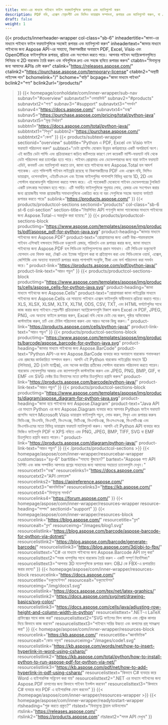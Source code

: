 ```yaml
---
title: জাভা-এর মাধ্যমে পাইথনে ফাইল ফরম্যাটগুলিকে রূপান্তর এবং ম্যানিপুলেট করুন
description: PDF নথি, এক্সেল স্প্রেডশীট এবং ভিসিও ডায়াগ্রাম সম্পাদনা, রূপান্তর এবং ম্যানিপুলেট করুন, বা Aspose API-এর মাধ্যমে জাভা-এর মাধ্যমে পাইথনে 1D এবং 2D বারকোড তৈরি করুন।
draft: false
weight: 1
---
```

{{< products/innerheader-wrapper col-class="sb-6"
  inheadertitle="জাভা-এর মাধ্যমে পাইথনে ফাইল ফরম্যাটগুলিকে সহজেই রূপান্তর এবং ম্যানিপুলেট করুন"
  inheadertext="জাভার মাধ্যমে পাইথনের জন্য Aspose API-এর সাহায্যে, বিকাশকারীরা অনায়াসে PDF, Excel, Visio এবং OpenOffice ফাইলগুলিকে রূপান্তর, প্রক্রিয়া এবং সংশোধন করতে পারে। আপনার পাইথন অ্যাপ্লিকেশানগুলিতে লিনিয়ার বা 2D বারকোড তৈরি করুন এবং নথিগুলিকে দ্রুত এবং সহজে ছবিতে রূপান্তর করুন৷"
  ctabtn="বিনামূল্যে জন্য আমাদের APIs চেষ্টা করুন"
  ctalink="https://releases.aspose.com/"
  ctalink2="https://purchase.aspose.com/temporary-license"
  ctabtn2="অস্থায়ী লাইসেন্স পান"
  bchomelink="/"
  bchome="বাড়ি"
  bcpage="জাভা মাধ্যমে পাইথন"
  bclink2="পণ্য"
  bclink2url="/products/"
  >}}
  {{< homepage/conholdate/com/inner-wrapper/sub-nav 
subnav1="#overview"
subnavtxt1="ওভারভিউ" 
subnav2="#products"
subnavtxt2="পণ্য" 
subnav3="#support"
subnavtxt3="সমর্থন" 
subnav4="https://docs.aspose.com/"
subnavtxt4="ডক্স" 
subnav5="https://purchase.aspose.com/pricing/total/python-java"
subnavtxt5="মূল্য নির্ধারণ" 
subbtn1="https://docs.aspose.com/total/python-java/"
subbtntxt1="শিখুন"
subbtn2="https://purchase.aspose.com/"
subbtntxt2="কেনা"
>}}
   {{< products/subtext-wrapper sectionid="overview" 
   subtitle="Python এ PDF, Excel এবং Visio ফাইল ফরম্যাট পরিচালনা করুন"
   subtext="ডেটা প্রসেসিং যেকোন উন্নয়ন কর্মপ্রবাহের একটি অপরিহার্য অংশ। এই জাতীয় ডেটা পার্সিং এবং প্রক্রিয়াকরণে জড়িত জটিলতার কারণে বেশ কয়েকটি মাল্টি-ফরম্যাট নথি থেকে ডেটা পরিচালনা করা চ্যালেঞ্জিং হতে পারে। পাইথন প্রোগ্রামার এবং ডেভেলপারদের জন্য যারা ফাইল ফরম্যাট এডিট, কনভার্ট এবং ম্যানিপুলেট করতে চান, জাভা হয়ে পাইথনের জন্য Aspose.Total হল আদর্শ প্যাকেজ। এতে শক্তিশালী পাইথন লাইব্রেরি রয়েছে যা বিকাশকারীদের PDF এবং এক্সেল নথি, ভিসিও ডায়াগ্রাম, ওপেনঅফিস, এইচটিএমএল এবং ইমেজ ফাইলগুলির পাশাপাশি বিভিন্ন ধরণের 1D, 2D এবং পোস্টাল বারকোডগুলি পরিচালনা করতে সক্ষম করে। এই প্যাকেজটি যেকোনো পাইথন ডেভেলপারের টুলকিটে একটি চমৎকার সংযোজন হতে পারে। এটি সমর্থিত ফাইলগুলিকে শুধুমাত্র লোড, রেন্ডার এবং সংশোধন করার জন্য প্রয়োজনীয় সমস্ত প্রয়োজনীয় সমাধানগুলিকে একত্রিত করে না বরং সেগুলিকে সহজে অন্যান্য ফর্ম্যাটে রূপান্তর করতে পারে৷"
   sublink="https://products.aspose.com/"
   >}} 
{{< products/productcol-sections
sectionid="products" 
col-class="sb-6 st-6 col-section"
section-title="নিম্নলিখিত API পণ্যগুলি জাভা প্যাকেজের মাধ্যমে পাইথনের জন্য Aspose.Total-এ অন্তর্ভুক্ত করা হয়েছে:"
>}}
{{< products/productcol-sections-block
productimg="https://www.aspose.com/templates/aspose/img/products/pdf/aspose_pdf-for-python-java.svg"
product-heading="জাভার মাধ্যমে পাইথনের জন্য Aspose.PDF"
product-text="প্রোগ্রামারদের জন্য একটি উচ্চ-পারফরম্যান্স পাইথন এপিআই দক্ষভাবে পিডিএফ ডকুমেন্ট রেন্ডার, পরিবর্তন এবং রূপান্তর করার জন্য, জাভা মাধ্যমে পাইথনের জন্য Aspose.PDF হল পিডিএফ ম্যানিপুলেশনের প্রধান সমাধান। এটি পিডিএফ ডকুমেন্টে যোগদান এবং বিভক্ত করা, টেক্সট এবং ইমেজ সন্নিবেশ করা বা প্রতিস্থাপন করা এবং পিডিএফকে ওয়ার্ড, এক্সেল, জেপিইজি এবং অন্যান্য ফরম্যাটে রূপান্তর করার পাশাপাশি সংযুক্তি, টীকা এবং ফর্ম পরিচালনা করা সমর্থন করে।"
product-link="https://products.aspose.com/pdf/python-java/"
product-link-text="আরও পড়ুন"
>}}
{{< products/productcol-sections-block
productimg="https://www.aspose.com/templates/aspose/img/products/cells/aspose_cells-for-python-java.svg"
product-heading="জাভা মাধ্যমে পাইথনের জন্য Aspose.Cells"
product-text="প্রোগ্রামাররা জাভা লাইব্রেরির মাধ্যমে পাইথনের জন্য Aspose.Cells এর সাহায্যে পাইথনে এক্সেল ফাইলগুলি স্বাধীনভাবে প্রক্রিয়া করতে পারে। XLS, XLSX, XLSM, XLTX, XLTM, ODS, CSV, TXT, এবং HTML ফর্ম্যাটগুলির সাথে কাজ করার জন্য পাইথনে স্প্রেডশীট প্রক্রিয়াকরণ অ্যাপ্লিকেশনগুলি বিকাশ করুন৷ Excel কে PDF, JPEG, PNG, এবং অন্যান্য ফাইলে রূপান্তর করুন, Excel নথি থেকে ডেটা বের করুন, পৃষ্ঠার অভিযোজন কাস্টমাইজ করুন, চার্ট এবং টেবিল পরিচালনা করুন এবং আরও অনেক কিছু করুন।"
product-link="https://products.aspose.com/cells/python-java/"
product-link-text="আরও পড়ুন"
>}}
{{< products/productcol-sections-block
productimg="https://www.aspose.com/templates/aspose/img/products/barcode/aspose_barcode-for-python-java.svg"
product-heading="জাভার মাধ্যমে পাইথনের জন্য Aspose.BarCode"
product-text="Python API-এর জন্য Aspose.BarCode ব্যবহার করে অনায়াসে বারকোড শনাক্তকরণ এবং প্রজন্মের কার্যকারিতা সম্পাদন করুন। আপনি এই Python বারকোড লাইব্রেরির মাধ্যমে 1D (লিনিয়ার), 2D (ডেটা ম্যাট্রিক্স), এবং অনেক জনপ্রিয় প্রতীকের পোস্টাল বারকোড পরিচালনা করতে পারেন। বারকোড লেবেলগুলির আকার এবং ক্যাপশনগুলি কাস্টমাইজ করুন এবং JPEG, PNG, BMP, GIF, বা EMF এবং SVG ভেক্টর চিত্র বিন্যাসের মতো রাস্টার চিত্রগুলিতে রপ্তানি করুন৷"
product-link="https://products.aspose.com/barcode/python-java/"
product-link-text="আরও পড়ুন"
>}}
{{< products/productcol-sections-block
productimg="https://www.aspose.com/templates/aspose/img/products/diagram/aspose_diagram-for-python-java.svg"
product-heading="জাভা হয়ে পাইথনের জন্য Aspose.Diagram"
product-text="Java API এর মাধ্যমে Python এর জন্য Aspose.Diagram ব্যবহার করে আপনার Python ফাইল ফরম্যাট প্রসেসিং অ্যাপে Microsoft Visio ডায়াগ্রাম ফাইলগুলি পড়ুন, লোড করুন, লিখুন এবং রূপান্তর করুন৷ ভিডিএক্স, ভিএসডি, ভিএসটি, ভিএসএক্স, ভিটিএক্স, ভিএসডিএক্স, ভিএসএসএক্স, ভিএসটিএক্স এবং ভিএসডিএমের মতো বিভিন্ন ডায়াগ্রাম ফরম্যাট ম্যানিপুলেট করুন। আপনি এই Python API ব্যবহার করে ভিজিও ফাইলগুলি PDF বা XPS নথিতে এবং PNG, JPEG, BMP, TIFF, SVG বা EMF চিত্রগুলিতে রপ্তানি করতে পারেন।"
product-link="https://products.aspose.com/diagram/python-java/"
product-link-text="আরও পড়ুন"
>}}
{{< /products/productcol-sections >}}
{{< homepage/aspose/com/inner-wrapper/resourcebar-wrapper
customclass="sy-6"
bartitle="সাহায্য খুঁজছেন?"
bartext="Aspose পণ্য API বৈশিষ্ট্য এবং কাজ সম্পর্কিত আপনার প্রশ্নের সাহায্যের জন্য আমাদের সহায়তা চ্যানেলগুলি দেখুন।"
resourcetxt1="ডক্স"
resourcelinks1="https://docs.aspose.com/"
resourcetxt2="API রেফারেন্স"
resourcelinks2="https://apireference.aspose.com/"
resourcetxt3="জ্ঞানভিত্তিক"
resourcelinks3="https://kb.aspose.com/"
resourcetxt4="বিনামূল্যে সমর্থন"
resourcelinks4="https://forum.aspose.com/"
>}}
{{< homepage/aspose/com/inner-wrapper/resources-wrapper
resource-heading="সম্পদ"
sectionid="support"
>}}
{{< homepage/aspose/com/inner-wrapper/resources-block
resourcelink="https://blog.aspose.com/"
resourcetitle="ব্লগ"
resourcealt="ব্লগ"
resourceimg="/images/blog1.svg"
resourcelistlink="https://blog.aspose.com/barcode/aspose-barcode-for-python-via-dotnet/"
resourcelistlink2="https://blog.aspose.com/barcode/generate-barcode/"
resourcelistlink3="https://blog.aspose.com/3d/obj-to-fbx/"
resourcelisttext="C# এর মাধ্যমে পাইথনের জন্য Aspose.Barcode API চালু করা"
resourcelisttext2="সহজ ধাপগুলির সাথে বারকোড তৈরি করুন - একটি সম্পূর্ণ নির্দেশিকা৷"
resourcelisttext3="আপনার 3D মডেলগুলিকে রূপান্তর করুন: OBJ কে FBX-এ রূপান্তরিত করার রহস্য৷"
>}}
{{< homepage/aspose/com/inner-wrapper/resources-block
resourcelink="https://docs.aspose.com/"
resourcetitle="ডকুমেন্টেশন"
resourcealt="ডকুমেন্টেশন"
resourceimg="/img/docs1.svg"
resourcelistlink="https://docs.aspose.com/tex/net/latex-graphics/"
resourcelistlink2="https://docs.aspose.com/svg/net/drawing-basics/svg-color/"
resourcelistlink3="https://docs.aspose.com/cells/java/adjusting-row-height-and-column-width-in-python"
resourcelisttext=".NET-এ LaTeX গ্রাফিক্সের সাথে কাজ করা"
resourcelisttext2="SVG ফাইলের ফিল কালার এবং স্ট্রোক কালার দিয়ে কিভাবে কাজ করবেন"
resourcelisttext3="পাইথনে সারির উচ্চতা এবং কলামের প্রস্থ সামঞ্জস্য করা"
>}}
{{< homepage/aspose/com/inner-wrapper/resources-block
resourcelink="https://kb.aspose.com/"
resourcetitle="জ্ঞানভিত্তিক"
resourcealt="কোড নমুনা"
resourceimg="/images/code1.svg"
resourcelistlink="https://kb.aspose.com/words/net/how-to-insert-hyperlink-in-word-using-csharp/"
resourcelistlink2="https://kb.aspose.com/total/python/how-to-install-python-to-run-aspose-pdf-for-python-via-net/"
resourcelistlink3="https://kb.aspose.com/pdf/net/how-to-add-hyperlink-in-pdf-using-csharp/"
resourcelisttext="কিভাবে C# ব্যবহার করে Word এ হাইপারলিঙ্ক সন্নিবেশ করা যায়"
resourcelisttext2=".NET এর মাধ্যমে পাইথনের জন্য Aspose.PDF চালানোর জন্য কিভাবে পাইথন ইনস্টল করবেন"
resourcelisttext3="কিভাবে C# ব্যবহার করে PDF এ হাইপারলিঙ্ক যোগ করবেন"
>}}
{{< /homepage/aspose/com/inner-wrapper/resources-wrapper >}}
{{< homepage/aspose/com/inner-wrapper/readytostart-wrapper
rtsheading="শুরু করতে প্রস্তুত?"
rtstext="বিনামূল্যে ট্রায়াল ডাউনলোড"
rtslink="https://releases.aspose.com/"
rtslink2="https://products.aspose.com"
rtstext2="সমস্ত API দেখুন৷"
>}}
